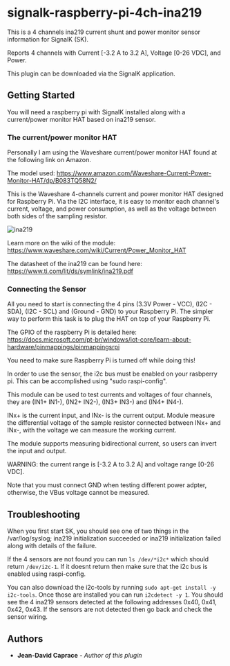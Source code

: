 
# signalk-raspberry-pi-4ch-ina219
This is a 4 channels ina219 current shunt and power monitor sensor information for SignalK (SK).

Reports 4 channels with Current [-3.2 A to 3.2 A], Voltage [0-26 VDC], and Power.

This plugin can be downloaded via the SignalK application.

## Getting Started
You will need a raspberry pi with SignalK installed along with a current/power monitor HAT based on ina219 sensor.

### The current/power monitor HAT
Personally I am using the Waveshare current/power monitor HAT found at the following link on Amazon.

The model used: https://www.amazon.com/Waveshare-Current-Power-Monitor-HAT/dp/B083TQ58N2/

This is the Waveshare 4-channels current and power monitor HAT designed for Raspberry Pi. Via the I2C interface, it is easy to monitor each channel's current, voltage, and power consumption, as well as the voltage between both sides of the sampling resistor.

![ina219](../main/Pictures/waveshare_ina219.png)

Learn more on the wiki of the module: https://www.waveshare.com/wiki/Current/Power_Monitor_HAT

The datasheet of the ina219 can be found here: https://www.ti.com/lit/ds/symlink/ina219.pdf

### Connecting the Sensor
All you need to start is connecting the 4 pins (3.3V Power - VCC), (I2C - SDA), (I2C - SCL) and (Ground - GND) to your Raspberry Pi. The simpler way to perform this task is to plug the HAT on top of your Raspberry Pi.

The GPIO of the raspberry Pi is detailed here: https://docs.microsoft.com/pt-br/windows/iot-core/learn-about-hardware/pinmappings/pinmappingsrpi

You need to make sure Raspberry Pi is turned off while doing this!

In order to use the sensor, the i2c bus must be enabled on your rasbperry pi. This can be accomplished using "sudo raspi-config".

This module can be used to test currents and voltages of four channels, they are (IN1+ IN1-), (IN2+ IN2-), (IN3+ IN3-) and (IN4+ IN4-).

INx+ is the current input, and INx- is the current output. Module measure the differential voltage of the sample resistor connected between INx+ and INx-, with the voltage we can measure the working current.

The module supports measuring bidirectional current, so users can invert the input and output.

WARNING: the current range is [-3.2 A to 3.2 A] and voltage range [0-26 VDC].

Note that you must connect GND when testing different power adpter, otherwise, the VBus voltage cannot be measured.

## Troubleshooting
When you first start SK, you should see one of two things in the /var/log/syslog; ina219 initialization succeeded or ina219 initialization failed along with details of the failure.

If the 4 sensors are not found you can run `ls /dev/*i2c*` which should return `/dev/i2c-1`. If it doesnt return then make sure that the i2c bus is enabled using raspi-config.

You can also download the i2c-tools by running `sudo apt-get install -y i2c-tools`. Once those are installed you can run `i2cdetect -y 1`. You should see the 4 ina219 sensors detected at the following addresses 0x40, 0x41, 0x42, 0x43. If the sensors are not detected then go back and check the sensor wiring.

## Authors
* **Jean-David Caprace** - *Author of this plugin*
